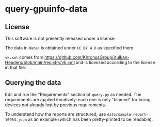 # query-gpuinfo-data

## License

This software is not presently released under a license.

The data in `data/` is obtained under `CC BY 4.0` as specified there.

`vk.xml` comes from <https://github.com/KhronosGroup/Vulkan-Headers/blob/main/registry/vk.xml>
and is licensed according to the license in that file.

## Querying the data

Edit and run the "Requirements" section of `query.py` as needed.
The requirements are applied iteratively: each one is only "blamed" for losing
devices not already lost by previous requirements.

To understand how the reports are structured, use `data/sample-report-10954.json`
as an example (which has been pretty-printed to be readable).
